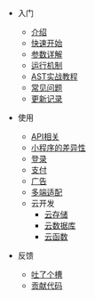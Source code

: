* 入门
    * [介绍](/start/context.md)
    * [快速开始](/start/quick.md)
    * [参数详解](/start/param.md)
    * [运行机制](/contents/theory.md)
    * [AST实战教程](/contents/AST.md)
    * [常见问题](/start/fqa.md)
    * [更新记录](/start/changelog.md)

* 使用
    * [API相关](/api/wx2swan.md)
    * [小程序的差异性](/contents/diff.md)
    * [登录](/contents/login.md)
    * [支付](/contents/payment.md)
    * [广告](/contents/adverticement.md)
    * [多端适配](/contents/envs.md)
    * 云开发
        * [云存储](/cloud/cloudSave.md)
        * [云数据库](/cloud/cloudData.md)
        * [云函数](/cloud/cloudFunction.md)

* 反馈
    * [吐了个槽](https://support.qq.com/products/123203)
    * [贡献代码](/contents/contribution.md)